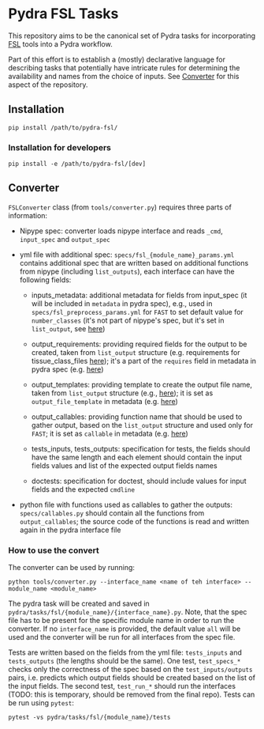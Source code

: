 # Pydra FSL Tasks

This repository aims to be the canonical set of Pydra tasks for incorporating
[FSL](https://fsl.fmrib.ox.ac.uk/fsl/fslwiki/) tools into a Pydra workflow.

Part of this effort is to establish a (mostly) declarative language for describing tasks that
potentially have intricate rules for determining the availability and names from the choice of
inputs. See [Converter](#Converter) for this aspect of the repository.

## Installation
```
pip install /path/to/pydra-fsl/
```

### Installation for developers
```
pip install -e /path/to/pydra-fsl/[dev]
```


## Converter

`FSLConverter` class (from `tools/converter.py`) requires three parts of information:

- Nipype spec: converter loads nipype interface and reads `_cmd`, `input_spec` and `output_spec`
- yml file with additional spec: `specs/fsl_{module_name}_params.yml` contains additional spec that are written based
on additional functions from nipype (including `list_outputs`), each interface can have the following fields:
    - inputs_metadata: additional metadata for fields from input_spec
    (it will be included in `metadata` in pydra spec),
    e.g., used in `specs/fsl_preprocess_params.yml` for `FAST` to set default value for `number_classes`
    (it's not part of nipype's spec, but it's set in `list_output`, see [here](https://github.com/nipy/nipype/blob/f4343d6ddaee814aa16b197cc729a10d437990bf/nipype/interfaces/fsl/preprocess.py#L403))

    - output_requirements: providing required fields for the output to be created,
    taken from `list_output` structure (e.g. requirements for tissue_class_files [here](https://github.com/nipy/nipype/blob/f4343d6ddaee814aa16b197cc729a10d437990bf/nipype/interfaces/fsl/preprocess.py#L418));
    it's a part of the `requires` field in metadata in pydra spec (e.g. [here](https://github.com/nipype/pydra-fsl/blob/ceae758f76bde81465e86cff029b40e334a7939a/pydra/tasks/fsl/preprocess/fast.py#L237))

    - output_templates: providing template to create the output file name,
    taken from `list_output` structure (e.g., [here](https://github.com/nipy/nipype/blob/f4343d6ddaee814aa16b197cc729a10d437990bf/nipype/interfaces/fsl/preprocess.py#L205));
    it is set as `output_file_template` in metadata (e.g. [here](https://github.com/nipype/pydra-fsl/blob/ceae758f76bde81465e86cff029b40e334a7939a/pydra/tasks/fsl/preprocess/bet.py#L204))

    - output_callables: providing function name that should be used to gather output,
    based on the `list_output` structure and used only for `FAST`;
    it is set as `callable` in metadata (e.g. [here](https://github.com/nipype/pydra-fsl/blob/ceae758f76bde81465e86cff029b40e334a7939a/pydra/tasks/fsl/preprocess/fast.py#L237))

    - tests_inputs, tests_outputs: specification for tests,
    the fields should have the same length and each element should contain
    the input fields values and list of the expected output fields names

    - doctests: specification for doctest,
    should include values for input fields and the expected `cmdline`

- python file with functions used as callables to gather the outputs:
`specs/callables.py` should contain all the functions from `output_callables`;
the source code of the functions is read and written again in the pydra interface file


### How to use the convert

The converter can be used by running:

    python tools/converter.py --interface_name <name of teh interface> --module_name <module_name>

The pydra task will be created and saved in `pydra/tasks/fsl/{module_name}/{interface_name}.py`.
Note, that the spec file has to be present for the specific module name in order to run the converter.
If no `interface_name` is provided, the default value `all` will be used
 and the converter will be run for all interfaces from the spec file.

Tests are written based on the fields from the yml file:
`tests_inputs` and `tests_outputs` (the lengths should be the same).
One test, `test_specs_*` checks only the correctness of the spec based
on the `test_inputs/outputs` pairs, i.e. predicts which output fields
should be created based on the list of the input fields.
The second test, `test_run_*` should run the interfaces
(TODO: this is temporary, should be removed from the final repo).
Tests can be run using `pytest`:

    pytest -vs pydra/tasks/fsl/{module_name}/tests
